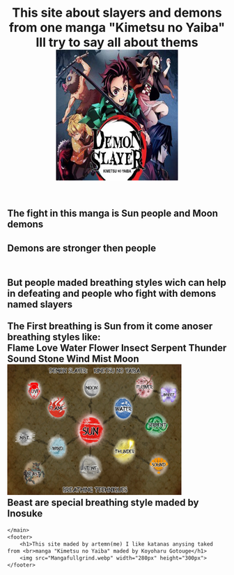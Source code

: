 <html lang="en">
<head>
    <meta charset="UTF - 8">
    <meta name="viewport" content="width=device-width, initial-scale=1.0">
    <title>I Like Kimetsu no Yaiba</title>
    <link rel="stylesheet" href="style_katana.css">
</head>
<body>
    <header>
        <h1>This site about slayers and demons from one manga "Kimetsu no Yaiba"
            <br> Ill try to say all about thems<br><img src="Fullgrade.jpg" height="300px" width="280px"></h1>
    </header>
    <main>
        <h2>The fight in this manga is Sun people and Moon demons</h2>
        <h2>Demons are stronger then people <br><img src=""></h2>
        <h2>But people maded breathing styles wich can help in defeating and people who fight with demons named slayers <br><img src="">
            <br>The First breathing is Sun from it come anoser breathing styles like:
            <br>Flame Love Water Flower Insect Serpent Thunder Sound Stone Wind Mist Moon<br><img src="Demon_Slayer_Kimetsu_no_Yaiba_Breathing_Styles_Techniques_Flow_Chart_b3605e26-2912-4063-b870-8ecf71c62565.webp" height="300px" width="400px">
            <br>Beast are special breathing style maded by Inosuke</h2>

    </main>
    <footer>
        <h1>This site maded by artemn(me) I like katanas anysing taked from <br>manga "Kimetsu no Yaiba" maded by Koyoharu Gotouge</h1>
        <img src="Mangafullgrind.webp" width="280px" height="300px">
    </footer>
</body>
</html>
